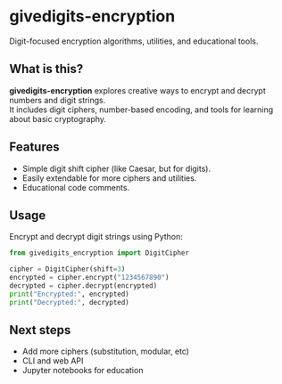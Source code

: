 # givedigits-encryption

Digit-focused encryption algorithms, utilities, and educational tools.

## What is this?

**givedigits-encryption** explores creative ways to encrypt and decrypt numbers and digit strings.  
It includes digit ciphers, number-based encoding, and tools for learning about basic cryptography.

## Features

- Simple digit shift cipher (like Caesar, but for digits).
- Easily extendable for more ciphers and utilities.
- Educational code comments.

## Usage

Encrypt and decrypt digit strings using Python:

```python
from givedigits_encryption import DigitCipher

cipher = DigitCipher(shift=3)
encrypted = cipher.encrypt("1234567890")
decrypted = cipher.decrypt(encrypted)
print("Encrypted:", encrypted)
print("Decrypted:", decrypted)
```

## Next steps

- Add more ciphers (substitution, modular, etc)
- CLI and web API
- Jupyter notebooks for education
